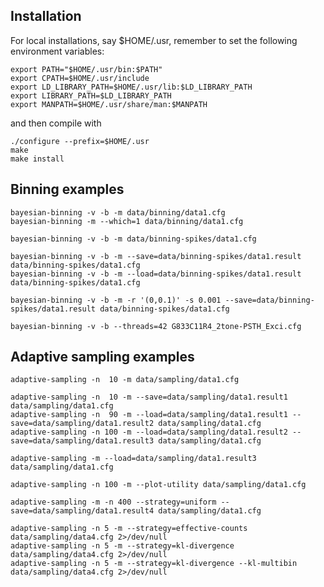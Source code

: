 ## Installation

For local installations, say $HOME/.usr, remember to set the following
environment variables:

	export PATH="$HOME/.usr/bin:$PATH"
	export CPATH=$HOME/.usr/include
	export LD_LIBRARY_PATH=$HOME/.usr/lib:$LD_LIBRARY_PATH
	export LIBRARY_PATH=$LD_LIBRARY_PATH
	export MANPATH=$HOME/.usr/share/man:$MANPATH

and then compile with

	./configure --prefix=$HOME/.usr
	make
	make install


## Binning examples

	bayesian-binning -v -b -m data/binning/data1.cfg
	bayesian-binning -m --which=1 data/binning/data1.cfg

	bayesian-binning -v -b -m data/binning-spikes/data1.cfg

	bayesian-binning -v -b -m --save=data/binning-spikes/data1.result data/binning-spikes/data1.cfg
	bayesian-binning -v -b -m --load=data/binning-spikes/data1.result data/binning-spikes/data1.cfg

	bayesian-binning -v -b -m -r '(0,0.1)' -s 0.001 --save=data/binning-spikes/data1.result data/binning-spikes/data1.cfg

	bayesian-binning -v -b --threads=42 G833C11R4_2tone-PSTH_Exci.cfg


## Adaptive sampling examples

	adaptive-sampling -n  10 -m data/sampling/data1.cfg

	adaptive-sampling -n  10 -m --save=data/sampling/data1.result1 data/sampling/data1.cfg
	adaptive-sampling -n  90 -m --load=data/sampling/data1.result1 --save=data/sampling/data1.result2 data/sampling/data1.cfg
	adaptive-sampling -n 100 -m --load=data/sampling/data1.result2 --save=data/sampling/data1.result3 data/sampling/data1.cfg

	adaptive-sampling -m --load=data/sampling/data1.result3 data/sampling/data1.cfg

	adaptive-sampling -n 100 -m --plot-utility data/sampling/data1.cfg

	adaptive-sampling -m -n 400 --strategy=uniform --save=data/sampling/data1.result4 data/sampling/data1.cfg

	adaptive-sampling -n 5 -m --strategy=effective-counts data/sampling/data4.cfg 2>/dev/null
	adaptive-sampling -n 5 -m --strategy=kl-divergence data/sampling/data4.cfg 2>/dev/null
	adaptive-sampling -n 5 -m --strategy=kl-divergence --kl-multibin data/sampling/data4.cfg 2>/dev/null
